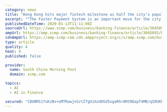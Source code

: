 ```yaml
---
category: news
title: "Hong Kong hits major fintech milestone as half the city’s population signs up for HKMA’s Faster Payment System"
excerpt: "“The Faster Payment System is an important move for the city to develop its fintech. The system has been very popular with the Hong Kong public ... Sign up now for our 50% early bird offer from SCMP Research: China AI Report. The all new SCMP China AI Report gives you exclusive first-hand insights and analysis into the latest industry ..."
publishedDateTime: 2020-01-13T11:11:00Z
sourceUrl: https://www.scmp.com/business/banking-finance/article/3045893/hong-kong-hits-major-fintech-milestone-half-citys
ampUrl: https://amp.scmp.com/business/banking-finance/article/3045893/hong-kong-hits-major-fintech-milestone-half-citys
cdnAmpUrl: https://amp-scmp-com.cdn.ampproject.org/c/s/amp.scmp.com/business/banking-finance/article/3045893/hong-kong-hits-major-fintech-milestone-half-citys
type: article
quality: 4
heat: 4
published: false

provider:
  name: South China Morning Post
  domain: scmp.com

topics:
  - AI
  - AI in Finance

secured: "CBUNM11TuKzBx+oMTRawjnSztZ7gU1XxUDGd5xgaRhrAM39QapT4MB/qI0UKb80i3DpuvAMHHgrY2G5GgMH+dwkrN7Ux4MzTq+U9VW5Qa3tJ/bZjZmCZKmWWvVRrSc1w8LX4TEzxn14eoYwXMqeGrPDftcar8Gjyz87haFZoLX+3n4tXoSBHD/AGEHHJ0JFPW2lcKsH0crMQBLZ7avki/X1P0+dMJa1E9I0pQMvRzu4QWsdzATU5SPcIL2/bXBGzQXXKpJxMlzcjEBGkAMjXgEedg8wXAkVoChg+xJ2wXbFwbPacL4CvE6+02rONnGKbpUnfJc0jjQjlaXvKi8iT6MXGE+rYEuHAV3jaFDoINYG2O9Knt5CLqB+WcI/j5DJ1DONbZE9M4/yR/FV3bVINMDpo2BCt3r4mZFZ76PBTaj+3r5aiR8I+HihPAqim5Mhweqda6oq78/sIxS9SBzpseQ==;IzHYjuI590yCqQUv0uZxkQ=="
---
```


